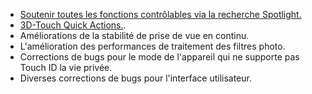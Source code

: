 - [Soutenir toutes les fonctions contrôlables via la recherche Spotlight.](https://vimeo.com/152381315)
- [3D-Touch Quick Actions.](http://elie.camera/assets/images/scrs_quickaction.jpg).
- Améliorations de la stabilité de prise de vue en continu.
- L'amélioration des performances de traitement des filtres photo.
- Corrections de bugs pour le mode de l'appareil qui ne supporte pas Touch ID la vie privée.
- Diverses corrections de bugs pour l'interface utilisateur.
